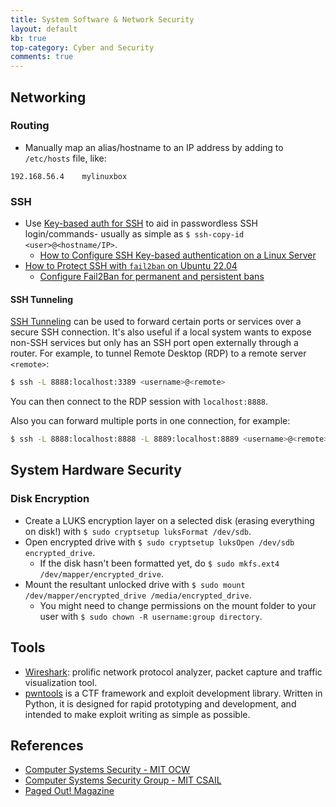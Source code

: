 ```yaml
---
title: System Software & Network Security
layout: default
kb: true
top-category: Cyber and Security
comments: true
---
```


## Networking

### Routing

* Manually map an alias/hostname to an IP address by adding to `/etc/hosts` file, like:
```
192.168.56.4    mylinuxbox
```

### SSH

* Use [Key-based auth for SSH](https://www.redhat.com/en/blog/key-based-authentication-ssh) to aid in passwordless SSH login/commands- usually as simple as `$ ssh-copy-id <user>@<hostname/IP>`.
  + [How to Configure SSH Key-based authentication on a Linux Server](https://www.digitalocean.com/community/tutorials/how-to-configure-ssh-key-based-authentication-on-a-linux-server)
* [How to Protect SSH with `fail2ban` on Ubuntu 22.04](https://www.digitalocean.com/community/tutorials/how-to-protect-ssh-with-fail2ban-on-ubuntu-22-04)
  * [Configure Fail2Ban for permanent and persistent bans](https://arno0x0x.wordpress.com/2015/12/30/fail2ban-permanent-persistent-bans/)

#### SSH Tunneling

[SSH Tunneling](https://www.ssh.com/academy/ssh/tunneling) can be used to forward certain ports or services over a secure SSH connection. It's also useful if a local system wants to expose non-SSH services but only has an SSH port open externally through a router. For example, to tunnel Remote Desktop (RDP) to a remote server `<remote>`:
```sh 
$ ssh -L 8888:localhost:3389 <username>@<remote>
```

You can then connect to the RDP session with `localhost:8888`.

Also you can forward multiple ports in one connection, for example:
```sh 
$ ssh -L 8888:localhost:8888 -L 8889:localhost:8889 <username>@<remote>
```


## System Hardware Security

### Disk Encryption

* Create a LUKS encryption layer on a selected disk (erasing everything on disk!) with `$ sudo cryptsetup luksFormat /dev/sdb`.
* Open encrypted drive with `$ sudo cryptsetup luksOpen /dev/sdb encrypted_drive`.
  + If the disk hasn't been formatted yet, do `$ sudo mkfs.ext4 /dev/mapper/encrypted_drive`.
* Mount the resultant unlocked drive with `$ sudo mount /dev/mapper/encrypted_drive /media/encrypted_drive`.
  + You might need to change permissions on the mount folder to your user with `$ sudo chown -R username:group directory`.


## Tools

* [Wireshark](https://www.wireshark.org/): prolific network protocol analyzer, packet capture and traffic visualization tool.
* [pwntools](https://docs.pwntools.com/en/stable/) is a CTF framework and exploit development library. Written in Python, it is designed for rapid prototyping and development, and intended to make exploit writing as simple as possible.

## References

* [Computer Systems Security - MIT OCW](https://www.youtube.com/watch?v=GqmQg-cszw4&list=PLUl4u3cNGP62K2DjQLRxDNRi0z2IRWnNh)
* [Computer Systems Security Group - MIT CSAIL](https://css.csail.mit.edu/)
* [Paged Out! Magazine](https://pagedout.institute/)

